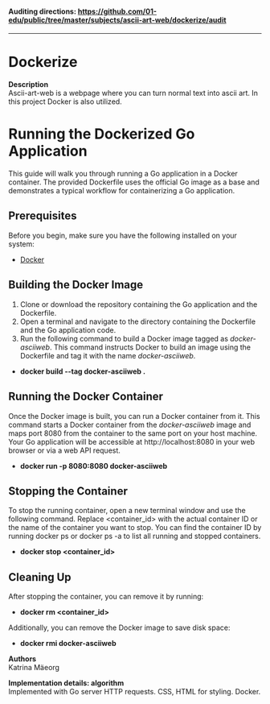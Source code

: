#### Auditing directions: https://github.com/01-edu/public/tree/master/subjects/ascii-art-web/dockerize/audit #### 

---  

# Dockerize #

**Description**  
Ascii-art-web is a webpage where you can turn normal text into ascii art. In this project Docker is also utilized.

# Running the Dockerized Go Application #
This guide will walk you through running a Go application in a Docker container. The provided Dockerfile uses the official Go image as a base and demonstrates a typical workflow for containerizing a Go application.

## Prerequisites ##
Before you begin, make sure you have the following installed on your system:  
- [Docker](https://www.docker.com/get-started/)  

## Building the Docker Image ##
1. Clone or download the repository containing the Go application and the Dockerfile.
2. Open a terminal and navigate to the directory containing the Dockerfile and the Go application code.
3. Run the following command to build a Docker image tagged as *docker-asciiweb*. This command instructs Docker to build an image using the Dockerfile and tag it with the name *docker-asciiweb*. 
- **docker build --tag docker-asciiweb .**

## Running the Docker Container ##
Once the Docker image is built, you can run a Docker container from it. This command starts a Docker container from the *docker-asciiweb* image and maps port 8080 from the container to the same port on your host machine. Your Go application will be accessible at http://localhost:8080 in your web browser or via a web API request.
- **docker run -p 8080:8080 docker-asciiweb**

## Stopping the Container ##
To stop the running container, open a new terminal window and use the following command. Replace <container_id> with the actual container ID or the name of the container you want to stop. You can find the container ID by running docker ps or docker ps -a to list all running and stopped containers.
- **docker stop <container_id>**

## Cleaning Up ##
After stopping the container, you can remove it by running:
- **docker rm <container_id>**

Additionally, you can remove the Docker image to save disk space:
- **docker rmi docker-asciiweb**

**Authors**  
Katrina Mäeorg  

**Implementation details: algorithm**  
Implemented with Go server HTTP requests. CSS, HTML for styling. Docker.